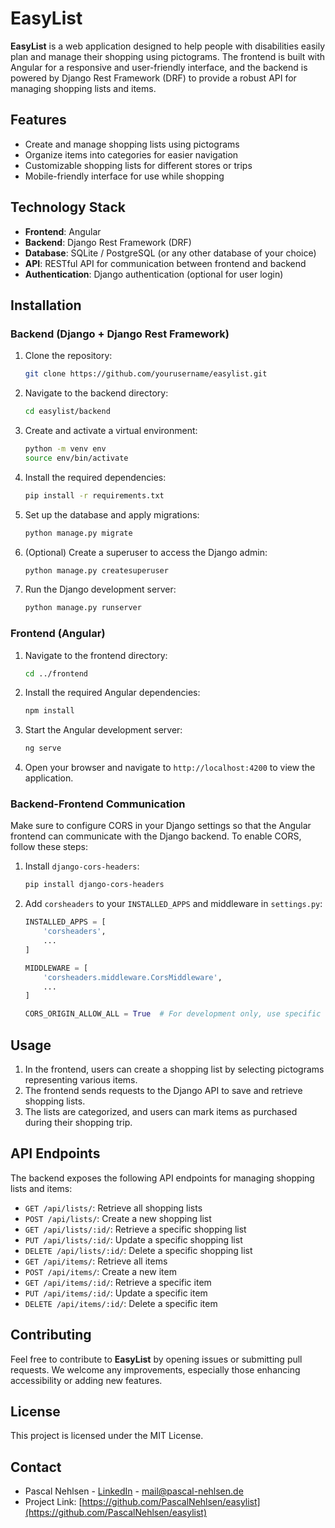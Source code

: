 # EasyList

**EasyList** is a web application designed to help people with disabilities easily plan and manage their shopping using pictograms. The frontend is built with Angular for a responsive and user-friendly interface, and the backend is powered by Django Rest Framework (DRF) to provide a robust API for managing shopping lists and items.

## Features

- Create and manage shopping lists using pictograms
- Organize items into categories for easier navigation
- Customizable shopping lists for different stores or trips
- Mobile-friendly interface for use while shopping

## Technology Stack

- **Frontend**: Angular
- **Backend**: Django Rest Framework (DRF)
- **Database**: SQLite / PostgreSQL (or any other database of your choice)
- **API**: RESTful API for communication between frontend and backend
- **Authentication**: Django authentication (optional for user login)

## Installation

### Backend (Django + Django Rest Framework)

1. Clone the repository:

   ```bash
   git clone https://github.com/yourusername/easylist.git
   ```

2. Navigate to the backend directory:

   ```bash
   cd easylist/backend
   ```

3. Create and activate a virtual environment:

   ```bash
   python -m venv env
   source env/bin/activate
   ```

4. Install the required dependencies:

   ```bash
   pip install -r requirements.txt
   ```

5. Set up the database and apply migrations:

   ```bash
   python manage.py migrate
   ```

6. (Optional) Create a superuser to access the Django admin:

   ```bash
   python manage.py createsuperuser
   ```

7. Run the Django development server:
   ```bash
   python manage.py runserver
   ```

### Frontend (Angular)

1. Navigate to the frontend directory:

   ```bash
   cd ../frontend
   ```

2. Install the required Angular dependencies:

   ```bash
   npm install
   ```

3. Start the Angular development server:

   ```bash
   ng serve
   ```

4. Open your browser and navigate to `http://localhost:4200` to view the application.

### Backend-Frontend Communication

Make sure to configure CORS in your Django settings so that the Angular frontend can communicate with the Django backend. To enable CORS, follow these steps:

1. Install `django-cors-headers`:

   ```bash
   pip install django-cors-headers
   ```

2. Add `corsheaders` to your `INSTALLED_APPS` and middleware in `settings.py`:

   ```python
   INSTALLED_APPS = [
       'corsheaders',
       ...
   ]

   MIDDLEWARE = [
       'corsheaders.middleware.CorsMiddleware',
       ...
   ]

   CORS_ORIGIN_ALLOW_ALL = True  # For development only, use specific domains in production
   ```

## Usage

1. In the frontend, users can create a shopping list by selecting pictograms representing various items.
2. The frontend sends requests to the Django API to save and retrieve shopping lists.
3. The lists are categorized, and users can mark items as purchased during their shopping trip.

## API Endpoints

The backend exposes the following API endpoints for managing shopping lists and items:

- `GET /api/lists/`: Retrieve all shopping lists
- `POST /api/lists/`: Create a new shopping list
- `GET /api/lists/:id/`: Retrieve a specific shopping list
- `PUT /api/lists/:id/`: Update a specific shopping list
- `DELETE /api/lists/:id/`: Delete a specific shopping list
- `GET /api/items/`: Retrieve all items
- `POST /api/items/`: Create a new item
- `GET /api/items/:id/`: Retrieve a specific item
- `PUT /api/items/:id/`: Update a specific item
- `DELETE /api/items/:id/`: Delete a specific item

## Contributing

Feel free to contribute to **EasyList** by opening issues or submitting pull requests. We welcome any improvements, especially those enhancing accessibility or adding new features.

## License

This project is licensed under the MIT License.

## Contact

- Pascal Nehlsen - [LinkedIn](https://www.linkedin.com/in/pascal-nehlsen) - [mail@pascal-nehlsen.de](mailto:mail@pascal-nehlsen.de)
- Project Link: [https://github.com/PascalNehlsen/easylist](https://github.com/PascalNehlsen/easylist)
